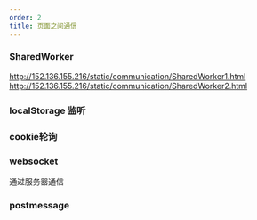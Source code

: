 ```yaml
---
order: 2
title: 页面之间通信
---
```


### SharedWorker
http://152.136.155.216/static/communication/SharedWorker1.html
http://152.136.155.216/static/communication/SharedWorker2.html
### localStorage 监听

### cookie轮询

### websocket
通过服务器通信

### postmessage
